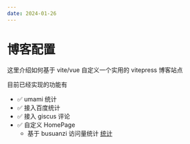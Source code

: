 ```yaml
---
date: 2024-01-26
---
```


# 博客配置

这里介绍如何基于 vite/vue 自定义一个实用的 vitepress 博客站点

目前已经实现的功能有

- ✅ umami 统计
- ✅ 接入百度统计
- ✅ 接入 giscus 评论
- ✅ 自定义 HomePage
  - 基于 busuanzi 访问量统计 [统计](https://richard-docs.netlify.app/blogs/b-026)
